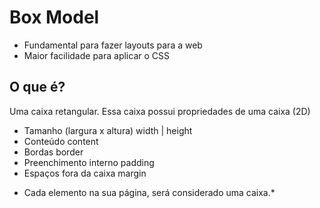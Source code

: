# Box Model 

- Fundamental para fazer layouts para a web
- Maior facilidade para aplicar o CSS

## O que é?

Uma caixa retangular.
Essa caixa possui propriedades de uma caixa (2D)

- Tamanho (largura x altura)    width   |   height
- Conteúdo                      content 
- Bordas                        border
- Preenchimento interno         padding
- Espaços fora da caixa         margin

* Cada elemento na sua página, será considerado uma caixa.*
